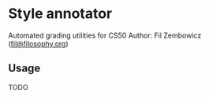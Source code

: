 # Style annotator
Automated grading utilities for CS50
Author: Fil Zembowicz     (fil@filosophy.org)

## Usage
TODO
